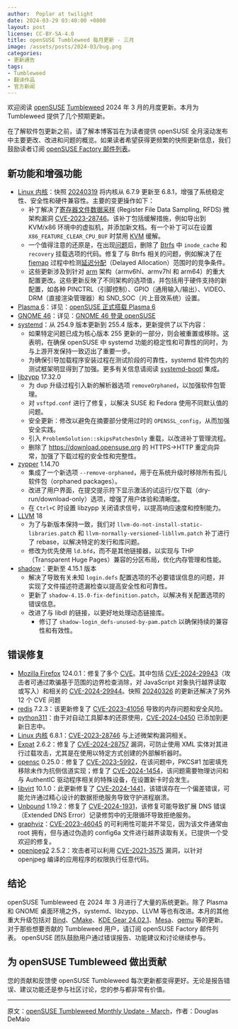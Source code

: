```yaml
---
author:  Poplar at twilight
date: 2024-03-29 03:40:00 +0800
layout: post
license: CC-BY-SA-4.0
title: openSUSE Tumbleweed 每月更新 - 三月
image: /assets/posts/2024-03/bug.png
categories:
- 更新通告
tags:
- Tumbleweed
- 翻译作品
- 官方新闻
---
```


欢迎阅读 [openSUSE] [Tumbleweed] 2024 年 3 月的月度更新。本月为 Tumbleweed 提供了几个预期更新。

在了解软件包更新之前，请了解本博客旨在为读者提供 openSUSE 全月滚动发布中主要更改、改进和问题的概览。如果读者希望获得更频繁的快照更新信息，我们鼓励读者订阅 [openSUSE Factory 邮件列表]。

## 新功能和增强功能

- [Linux 内核]：快照 [20240319] 将内核从 6.7.9 更新至 6.8.1，增强了系统稳定性、安全性和硬件兼容性。主要的变更操作如下：
  - 补丁解决了[寄存器文件数据采样] (Register File Data Sampling, RFDS) 微架构漏洞 [CVE-2023-28746]。该补丁包括缓解措施，例如导出到 KVM/x86 环境中的虚拟机，并添加新文档。有一个补丁可以在设置 `X86_FEATURE_CLEAR_CPU_BUF` 时禁用 [KVM] 缓解。
  - 一个值得注意的还原是，在出现[问题]后，删除了 [Btrfs] 中 `inode_cache` 和 `recovery` 挂载选项的代码。修复了与 Btrfs 相关的问题，例如解决了在 [fiemap] 过程中检测[延迟分配]（Delayed Allocation）范围时的竞争条件。
  - 这些更新涉及到针对 [arm] 架构（armv6hl、armv7hl 和 arm64）的重大配置更改。这些更新反映了不同架构的选项值，并包括用于硬件支持的新配置，如各种 PINCTRL（引脚控制）、GPIO（通用输入/输出）、VIDEO、DRM（直接渲染管理器）和 SND_SOC（片上音效系统）设置。
- [Plasma 6][KDE Plasma]：详见：[openSUSE 正式搭载 Plasma 6](https://suse.org.cn/%E6%9B%B4%E6%96%B0%E9%80%9A%E5%91%8A/2024/03/23/plasma.html)
- [GNOME 46][GNOME]：详见：[GNOME 46 登录 openSUSE](https://suse.org.cn/%E6%9B%B4%E6%96%B0%E9%80%9A%E5%91%8A/2024/03/26/gnome.html)
- [systemd]：从 254.9 版本更新到 255.4 版本，更新提供了以下内容：
  - 如果特定问题已成为核心版本 255 更新的一部分，则会被重置或移除。这表明，在确保 openSUSE 中 systemd 功能的稳定性和可靠性的同时，为与上游开发保持一致迈出了重要一步。
  - 为确保引导加载程序安装过程在测试阶段的可靠性，systemd 软件包内的测试框架明显得到了加强。更多有关信息请阅读 [systemd-bootl] 集成。
- [libzypp] 17.32.0
  - 为 dup 升级过程引入新的解析器选项 `removeOrphaned`，以加强软件包管理。
  - 对 `vsftpd.conf` 进行了修复，以解决 SUSE 和 Fedora 使用不同默认值的问题。
  - 安全更新：修改以避免在摘要部分使用过时的 `OPENSSL_config`，从而加强安全实践。
  - 引入 `ProblemSolution::skipsPatchesOnly` 重载，以改进补丁管理流程。
  - 删除了 <https://download.opensuse.org> 的 HTTPS->HTTP 重定向异常，加强了下载过程的安全性和完整性。
- [zypper] 1.14.70
  - 集成了一个新选项 `--remove-orphaned`，用于在系统升级时移除所有孤儿软件包（orphaned packages）。
  - 改进了用户界面，在提交提示符下显示激活的试运行/仅下载（dry-run/download-only）选项，增强了用户体验和清晰度。
  - 在 `Ctrl+C` 时设置 libzypp 关闭请求信号，以提高响应速度和控制能力。
- [LLVM] 18
  - 为了与新版本保持一致，我们对 `llvm-do-not-install-static-libraries.patch` 和 `llvm-normally-versioned-libllvm.patch` 补丁进行了 rebase，以解决特定的发行和库问题。
  - 修改为优先使用 `ld.bfd`，而不是其他链接器，以实现与 THP（Transparent Huge Pages）兼容的分区布局，优化内存管理和性能。
- [shadow]：更新至 4.15.1 版本
  - 解决了导致有关未知 `login.defs` 配置选项的不必要错误信息的问题，并实现了文件描述符遗漏检查以提高安全性和可靠性。
  - 更新了 `shadow-4.15.0-fix-definition.patch`，以解决有关配置选项的错误信息。
  - 改进了与 libdl 的链接，以更好地处理动态链接库。
    - 修订了 `shadow-login_defs-unused-by-pam.patch` 以确保持续的兼容性和有效性。

[延迟分配]: https://ext4.wiki.kernel.org/index.php/DelayedAllocation
[fiemap]: https://www.kernel.org/doc/Documentation/filesystems/fiemap.txt
[问题]: https://github.com/yast/yast-update/issues/197
[寄存器文件数据采样]: https://docs.kernel.org/admin-guide/hw-vuln/reg-file-data-sampling.html
[20240319]: https://lists.opensuse.org/archives/list/factory@lists.opensuse.org/thread/EW5VWYR22A4A5772WTYLPGXTFVGJTZKK/
[CVE-2023-28746]: https://www.suse.com/de-de/security/cve/CVE-2023-28746.html
[systemd-bootl]: https://news.opensuse.org/2024/03/05/systemd-boot-integration-in-os/

## 错误修复

- [Mozilla Firefox] 124.0.1：修复了多个 [CVE]。其中包括 [CVE-2024-29943]（攻击者可通过欺骗基于范围的边界检查消除，对 JavaScript 对象执行越界读取或写入）和相关的 [CVE-2024-29944]。快照 [20240326] 的更新还解决了另外 12 个 CVE 问题
- [redis] 7.2.3：该更新修复了 [CVE-2023-41056] 导致的内存问题和安全风险。
- [python311]：由于对自动工具脚本的还原使用，[CVE-2024-0450] 已添加到更新日志中。
- [Linux 内核] 6.8.1：[CVE-2023-28746] 与上述微架构漏洞相关。
- [Expat] 2.6.2：修复了 [CVE-2024-28757] 漏洞，可防止使用 XML 实体对其进行过载攻击，尤其是在使用以特定方式创建的外部解析器时。
- [opensc] 0.25.0：修复了 [CVE-2023-5992]，在该问题中，PKCS#1 加密填充移除未作为抗侧信道实现；修复了 [CVE-2024-1454]，该问题需要物理访问和与 AuthentIC 驱动程序相关的特殊设备，在设置新卡时会发生。
- [libvirt] 10.1.0：此更新修复了 [CVE-2024-1441]，该错误存在一个偏差错误，可能允许通过精心设计的数据拒绝服务导致守护进程崩溃。
- [Unbound] 1.19.2：修复了 [CVE-2024-1931]，该修复可能导致扩展 DNS 错误（Extended DNS Error）记录修剪中的无限循环导致拒绝服务。
- [graphviz]：[CVE-2023-46045] 的可利用性可能并不常见，因为该文件通常由 root 拥有，但与通过伪造的 config6a 文件进行越界读取有关。已提供一个受欢迎的修复。
- [openjpeg2] 2.5.2：攻击者可以利用 [CVE-2021-3575] 漏洞，以针对 openjpeg 编译的应用程序的权限执行任意代码。

[CVE-2021-3575]: https://www.suse.com/ko-kr/security/cve/CVE-2021-3575.html
[openjpeg2]: https://github.com/uclouvain/openjpeg
[graphviz]: https://graphviz.org/
[CVE-2023-46045]: https://www.suse.com/ko-kr/security/cve/CVE-2023-46045.html
[CVE-2024-1931]: https://www.suse.com/ko-kr/security/cve/CVE-2024-1931.html
[CVE-2024-1441]: https://www.suse.com/ko-kr/security/cve/CVE-2024-1441.html
[CVE-2023-5992]: https://www.suse.com/ko-kr/security/cve/CVE-2023-5992.html
[CVE-2024-1454]: https://www.suse.com/ko-kr/security/cve/CVE-2024-1454.html
[CVE-2024-29944]: https://www.suse.com/ko-kr/security/cve/CVE-2024-29944.html
[CVE-2024-29943]: https://www.suse.com/ko-kr/security/cve/CVE-2024-29943.html
[20240326]: https://lists.opensuse.org/archives/list/factory@lists.opensuse.org/thread/VC6QZ5RDU6GJFGGJRW2XMJFNPCUQSBZU/
[CVE-2023-41056]: https://www.suse.com/ko-kr/security/cve/CVE-2023-41056.html
[CVE-2024-0450]: https://www.suse.com/ko-kr/security/cve/CVE-2024-0450.html
[CVE-2023-28746]: https://www.suse.com/ko-kr/security/cve/CVE-2023-28746.html
[CVE-2024-28757]: https://www.suse.com/ko-kr/security/cve/CVE-2024-28757.html
[Expat]: https://github.com/libexpat/libexpat
[opensc]: https://github.com/OpenSC/OpenSC

## 结论

openSUSE Tumbleweed 在 2024 年 3 月进行了大量的系统更新。除了 Plasma 和 GNOME 桌面环境之外，systemd、libzypp、LLVM 等也有改进。本月的其他重大升级包括对 [Bind]、[CMake]、[KDE ​​Gear 24.02.1]、[Mesa]、[qemu] 等的更新。对于那些想要贡献的 Tumbleweed 用户，请订阅 openSUSE Factory 邮件列表。 openSUSE 团队鼓励用户通过错误报告、功能建议和讨论继续参与。

[KDE ​​Gear 24.02.1]: https://kde.org/announcements/gear/24.02.1/

## 为 openSUSE Tumbleweed 做出贡献

您的贡献和反馈使 openSUSE Tumbleweed 每次更新都变得更好。无论是报告错误、建议功能还是参与社区讨论，您的参与都非常有价值。

----

原文：[openSUSE Tumbleweed Monthly Update - March](https://news.opensuse.org/2024/03/28/tw-monthly-update-march/)，作者：Douglas DeMaio

[KVM]: https://www.linux-kvm.org/page/Main_Page
[cpus]: https://www.cups.org/
[panfrost]: https://docs.mesa3d.org/drivers/panfrost.html
[zink]: https://docs.mesa3d.org/drivers/zink.html
[PowerPC]: https://en.wikipedia.org/wiki/PowerPC
[ext4]: https://wiki.archlinux.org/title/Ext4
[JFS]: https://wiki.archlinux.org/title/JFS
[KHolidays]: https://api.kde.org/frameworks/kholidays/html/index.html
[openSUSE Factory 邮件列表]: https://lists.opensuse.org/archives/list/factory@lists.opensuse.org/
[openSUSE]: https://get.opensuse.org/
[Tumbleweed]: https://get.opensuse.org/tumbleweed/
[MariaDB]: https://mariadb.org/
[GTK]: https://www.gtk.org/
[gnome-software]: https://gitlab.gnome.org/GNOME/gnome-software
[gnome-shell]: https://gitlab.gnome.org/GNOME/gnome-shell
[GNOME]: https://www.gnome.org/
[gnome-maps]: https://gitlab.gnome.org/GNOME/gnome-maps
[loongarch64]: https://en.wikipedia.org/wiki/Loongson
[fwupd]: https://fwupd.org/
[sudo]: https://www.sudo.ws/
[Wacom]: https://en.wikipedia.org/wiki/Wacom
[polkit]: https://gitlab.freedesktop.org/polkit/polkit
[systemd]: https://freedesktop.org/wiki/Software/systemd/
[hwdata]: https://github.com/vcrhonek/hwdata
[ncurses]: https://en.wikipedia.org/wiki/Ncurses
[rowhammer]: https://en.wikipedia.org/wiki/Row_hammer
[gcc]: https://gcc.gnu.org/
[gcc13]: https://gcc.gnu.org/
[sqlite3]: https://www.sqlite.org/index.html
[CLI]: https://en.wikipedia.org/wiki/Command-line_interface
[Qt 6]: https://www.qt.io/product/qt6
[qt6-base]: https://www.qt.io/
[qt6-wayland]: https://www.qt.io/
[Wayland]: https://wayland.freedesktop.org/
[ibus]: https://github.com/ibus/ibus
[libguestfs]: https://www.libguestfs.org/
[API]: https://en.wikipedia.org/wiki/API
[llvm17]: https://llvm.org/
[llvm]: https://llvm.org/
[git]: https://github.com/git
[i686]: https://en.wikipedia.org/wiki/P6_(microarchitecture)
[inkscape]: https://inkscape.org/
[evolution]: https://wiki.gnome.org/Apps/Evolution
[gtk4]: https://www.gtk.org/
[内存泄漏]: https://en.wikipedia.org/wiki/Memory_leak
[perl]: https://www.perl.org/
[CVE]: https://en.wikipedia.org/wiki/Common_Vulnerabilities_and_Exposures
[snapper]: https://zh.opensuse.org/openSUSE:Snapper_Tutorial
[逻辑卷管理器]: https://en.wikipedia.org/wiki/Logical_volume_management
[iproute2]: https://git.kernel.org/pub/scm/network/iproute2/iproute2.git
[ethtool]: https://mirrors.edge.kernel.org/pub/software/network/ethtool/
[gpgme]: https://www.gnupg.org/related_software/gpgme/
[openSUSE 社区会议]: https://etherpad.opensuse.org/p/weeklymeeting
[Survey.opensuse.org]: https://survey.opensuse.org/
[meet.opensuse.org/bar]: https://meet.opensuse.org/bar
[LC3]: https://en.wikipedia.org/wiki/LC3_(codec)
[PipeWire]: https://pipewire.org/
[Mozilla Firefox]: https://www.mozilla.org/
[Firefox]: https://www.mozilla.org/
[usbutils]: https://git.kernel.org/pub/scm/linux/kernel/git/gregkh/usbutils.git/
[icewm]: https://ice-wm.org/
[OpenCC]: https://pypi.org/project/OpenCC/
[Transmission]: https://transmissionbt.com/download
[Linux]: https://www.kernel.org/
[kernel]: https://www.kernel.org/
[kernel-source]: https://www.kernel.org/
[python]: https://www.python.org/
[Node.js]: https://nodejs.org/en/
[ALSA]: https://en.wikipedia.org/wiki/Advanced_Linux_Sound_Architecture
[php8]: https://www.php.net/
[Opcache]: https://www.php.net/manual/en/book.opcache.php
[OpenSSL]: https://www.openssl.org/
[selinux-policy]: https://github.com/SELinuxProject
[zstd]: https://facebook.github.io/zstd/
[NVIDIA]: https://www.nvidia.com/
[libsecret]: https://wiki.gnome.org/Projects/Libsecret
[transactional-update]: https://github.com/openSUSE/transactional-update
[python-pip]: https://pypi.org/project/pip/
[xen]: https://xenproject.org/
[openvpn]: https://openvpn.net/
[SIGSEGV]: https://en.wikipedia.org/wiki/Segmentation_fault
[ImageMagick]: https://imagemagick.org/index.php
[yast2-trans]: https://software.opensuse.org/package/yast2-trans
[gnutls]: https://www.gnutls.org/
[Flatpak]: https://flatpak.org/
[harfbuzz]: https://github.com/harfbuzz/harfbuzz
[gnome-bluetooth]: https://wiki.gnome.org/Projects/GnomeBluetooth
[bluez-gnome]: http://www.bluez.org/
[webkit2gtk3]: https://webkitgtk.org/
[webgl]: https://www.khronos.org/webgl/
[段错误]: https://en.wikipedia.org/wiki/Segmentation_fault
[Bash]: https://www.gnu.org/software/bash/
[AppStream]: https://www.freedesktop.org/wiki/Distributions/AppStream/
[DNSSEC]: https://en.wikipedia.org/wiki/Domain_Name_System_Security_Extensions
[bind]: https://bind9.readthedocs.io/
[ALP]: https://susealp.io/
[openSUSE Factory]: https://en.opensuse.org/Portal:Factory
[gstreamer]: https://gstreamer.freedesktop.org/
[libcrypt]: https://www.gnupg.org/software/libgcrypt/index.html
[libstorage-ng]: https://github.com/openSUSE/libstorage-ng
[nodejs21]: https://nodejs.org/en/
[nodejs]: https://nodejs.org/en/
[poppler]: https://poppler.freedesktop.org/
[服务定位协议]: https://en.wikipedia.org/wiki/Service_Location_Protocol
[社区会议]: https://etherpad.opensuse.org/p/weeklymeeting
[openSUSE 社区]: https://www.opensuse.org/
[董事会]: https://en.opensuse.org/openSUSE:Board
[openSUSE 成员]: https://en.opensuse.org/openSUSE:Members
[openSUSE 项目邮件列表]: https://lists.opensuse.org/archives/list/project@lists.opensuse.org/
[sssd]: https://sssd.io/
[xterm]: https://invisible-island.net/xterm/
[ARM]: https://www.arm.com/
[Linux Kernel]: https://www.kernel.org/
[KDE]: https://kde.org/
[KIO]: https://api.kde.org/frameworks/kio/html/index.html
[DBus]: https://www.freedesktop.org/wiki/Software/dbus/
[KConfig]: https://api.kde.org/frameworks/kconfig/html/
[ffmpeg-6]: https://www.ffmpeg.org/
[ffmpeg]: https://www.ffmpeg.org/
[pip]: https://pypi.org/%20version
[libmagic]: https://man7.org/linux/man-pages/man3/magic_list.3.html
[SMTP]: https://en.wikipedia.org/wiki/Simple_Mail_Transfer_Protocol
[TLS]: https://en.wikipedia.org/wiki/Transport_Layer_Security
[postfix]: https://www.postfix.org/
[Ark]: https://apps.kde.org/ark/
[Kdenlive]: https://kdenlive.org/en/
[Dolphin]: https://apps.kde.org/dolphin/
[postgresql16]: https://www.postgresql.org/
[binutils]: https://www.gnu.org/software/binutils/
[gimp]: https://www.gimp.org/
[gawk]: https://www.gnu.org/software/gawk/
[openSUSE 项目的 Jitsi 实例]: https://meet.opensuse.org/
[meet.opensuse.org/meeting]: https://meet.opensuse.org/meeting
[Hack Week]: https://hackweek.opensuse.org/
[Linux 内核固件]: https://www.kernel.org/
[Linux 内核]: https://www.kernel.org/
[VLC]: https://www.videolan.org/vlc/index.html
[英特尔]: https://www.intel.com/
[intel]: https://www.intel.com/
[libgusb]: https://github.com/hughsie/libgusb
[bluez]: http://www.bluez.org/
[ABI]: https://en.wikipedia.org/wiki/Application_binary_interface
[Weblate]: https://weblate.org/
[WASI]: https://wasi.dev/
[WebAssembly]: https://webassembly.org/
[systemd]: https://freedesktop.org/wiki/Software/systemd/
[redis]: https://redis.io/
[RubyGems]: https://rubygems.org/
[wiki]: https://en.opensuse.org/
[openSUSE 项目]: https://www.opensuse.org/
[Vim]: https://www.vim.org/
[libsoup]: https://gitlab.gnome.org/GNOME/libsoup.git
[libzypp]: https://github.com/openSUSE/libzypp
[strace]: https://strace.io/
[ramdisk]: https://en.wikipedia.org/wiki/RAM_drive
[dracut]: https://dracut.wiki.kernel.org/index.php/Main_Page
[gnome-text-editor]: https://gitlab.gnome.org/GNOME/gnome-text-editor
[hxtools]: https://inai.de/projects/hxtools/
[poppler]: https://poppler.freedesktop.org/
[gpg]: https://gnupg.org/
[selinux-policy]: https://github.com/SELinuxProject
[Mozilla NSS]: https://firefox-source-docs.mozilla.org/security/nss/index.html
[KDE 集成插件]: https://community.kde.org/Plasma/Browser_Integration
[gnu-unifont-fonts]: https://unifoundry.com/unifont/index.html
[Thunar]: https://en.wikipedia.org/wiki/Thunar
[Shadow]: https://github.com/shadow-maint/shadow/
[C]: https://en.wikipedia.org/wiki/The_C_Programming_Language
[CMake]: https://cmake.org/
[hiredis]: https://github.com/redis/hiredis
[vulkan-loader]: https://github.com/KhronosGroup/Vulkan-Loader
[Vulkan]: https://www.vulkan.org/
[vulkan-tools]: https://github.com/KhronosGroup/Vulkan-Tools
[glib2]: https://wiki.gnome.org/Projects/GLib
[libstorage-ng]: https://github.com/openSUSE/libstorage-ng
[mozilla-nss]: https://wiki.mozilla.org/NSS
[xfconf]: https://docs.xfce.org/xfce/xfconf/start
[YaST]: https://yast.opensuse.org/
[YaST2]: https://yast.opensuse.org/
[Apache]: https://httpd.apache.org/
[GVfs]: https://gitlab.gnome.org/GNOME/gvfs
[kconfigwidgets]: https://api.kde.org/frameworks/kconfigwidgets/html/index.html
[Kwin]: https://invent.kde.org/plasma/kwin
[firewalld]: https://firewalld.org/
[nftables]: https://git.netfilter.org/nftables/
[IPv6]: https://en.wikipedia.org/wiki/IPv6
[ICMPv6]: https://en.wikipedia.org/wiki/ICMPv6
[gnome-control-center]: https://gitlab.gnome.org/GNOME/gnome-control-center
[gnome-terminal]: https://gitlab.gnome.org/GNOME/gnome-terminal
[AMD]: https://www.amd.com/en
[kernel-firmware]: https://git.kernel.org/pub/scm/linux/kernel/git/firmware/linux-firmware.git
[PackageKit]: https://www.freedesktop.org/software/PackageKit/
[apache2]: https://httpd.apache.org/
[ceph]: https://ceph.io/
[BlueFS]: https://www.ibm.com/docs/en/storage-ceph/5?topic=bluestore-ceph-bluefs
[dracut]: https://dracut.wiki.kernel.org/index.php/Main_Page
[RISC-V]: https://riscv.org/
[ALSA SoC]: https://www.kernel.org/doc/html/v4.10/sound/soc/platform.html
[JACK]: https://jackaudio.org/
[yast2-storage-ng]: https://github.com/yast/yast-storage-ng
[freerdp]: https://www.freerdp.com/
[lenovo]: https://www.lenovo.com/
[X11]: https://en.wikipedia.org/wiki/X_Window_System
[Wayland]: https://wayland.freedesktop.org/
[KImageFormats]: https://api.kde.org/frameworks/kimageformats/html/index.html
[Kirigami]: https://github.com/KDE/kirigami
[avif]: https://web.dev/learn/images/avif
[xcf]: https://en.wikipedia.org/wiki/XCF_(file_format)
[libnvme]: https://github.com/linux-nvme/libnvme
[samba]: https://www.samba.org/
[kmod]: https://git.kernel.org/pub/scm/utils/kernel/kmod/kmod.git
[Leap]: https://get.opensuse.org/leap/
[Slowroll]: https://en.opensuse.org/openSUSE:Slowroll
[Kalpa]: https://en.opensuse.org/Portal:Kalpa
[Aeon]: https://en.opensuse.org/Portal:Aeon
[MicroOS]: https://get.opensuse.org/microos/
[Leap Micro]: https://get.opensuse.org/leapmicro/
[品牌指南]: https://opensuse.github.io/branding-guidelines/
[CC-BY-SA 4.0]: https://creativecommons.org/licenses/by-sa/4.0/deed.zh-hans
[gnome-sudoku]: https://wiki.gnome.org/Apps/Sudoku
[mutter]: https://gitlab.gnome.org/GNOME/mutter
[gnome-photos]: https://wiki.gnome.org/Apps/Photos
[gnome-user-share]: https://gitlab.gnome.org/GNOME/gnome-user-share
[zchunk]: https://github.com/zchunk/zchunk
[Qt]: https://www.qt.io/
[TrueType]: https://en.wikipedia.org/wiki/TrueType
[freetype2]: https://freetype.org/
[OpenVMS]: https://vmssoftware.com/
[wireplumber]: https://github.com/PipeWire/wireplumber
[microos-tools]: https://github.com/openSUSE/microos-tools
[libyui]: https://github.com/libyui
[yast2-country]: https://github.com/yast/yast-country
[zypper]: https://github.com/openSUSE/zypper
[Kitinerary]: https://invent.kde.org/pim/kitinerary
[KWindowSystem]: https://api.kde.org/frameworks/kwindowsystem/html/
[AMDGPU 驱动程序]: https://en.opensuse.org/SDB:AMDGPU
[Mesa]: https://www.mesa3d.org/
[gpg2]: https://gnupg.org/
[libva]: https://github.com/intel/libva
[DRM]: https://en.wikipedia.org/wiki/Direct_Rendering_Manager
[Orca]: https://wiki.gnome.org/Projects/Orca
[NetworkManager-applet]: https://gitlab.gnome.org/GNOME/network-manager-applet
[WireGuard]: https://www.wireguard.com/
[Ruby]: https://www.ruby-lang.org/en/
[Xfce]: https://www.xfce.org/
[xfce4-clipman-plugin]: https://gitlab.xfce.org/panel-plugins/xfce4-clipman-plugin
[D-Bus]: https://en.wikipedia.org/wiki/D-Bus
[惠普]: https://developers.hp.com/
[NFS]: https://en.wikipedia.org/wiki/Network_File_System
[IPv4]: https://en.wikipedia.org/wiki/IPv4
[LibreOffice]: https://www.libreoffice.org/
[Unicode]: https://home.unicode.org/
[icewm]: https://ice-wm.org/
[libvirt]: https://libvirt.org/
[AArch64]: https://en.wikipedia.org/wiki/AArch64
[Hack Week]: https://hackweek.opensuse.org/
[SUSE]: https://www.suse.com/
[openQA]: http://open.qa/
[GraphicsMagick]: http://www.graphicsmagick.org/
[SLE]: https://www.suse.com/products/server/
[GIMP Toolkit]: https://www.gimp.org/
[nvme-cli]: https://github.com/linux-nvme/nvme-cli
[LXQt]: https://lxqt-project.org/
[xdg-utils]: https://www.freedesktop.org/wiki/Software/xdg-utils/
[yast2-python-bindings]: https://github.com/yast/yast-python-bindings
[mpg123]: https://www.mpg123.de/
[p7zip]: https://7-zip.org/
[transactional-update]: https://github.com/openSUSE/transactional-update
[yast2-bootloader]: https://github.com/yast/yast-bootloader
[x86_64]: https://en.wikipedia.org/wiki/X86-64
[yast2-installation]: https://github.com/yast/yast-installation
[QEMU]: https://www.qemu.org/
[UUID]: https://en.wikipedia.org/wiki/Universally_unique_identifier
[libHX]: https://inai.de/projects/libhx/
[libblockdev]: https://github.com/storaged-project/libblockdev
[DNS]: https://en.wikipedia.org/wiki/Domain_Name_System
[xwayland]: https://wayland.freedesktop.org/xserver.html
[SMB3]: https://en.wikipedia.org/wiki/Server_Message_Block
[lvm2]: https://en.wikipedia.org/wiki/Logical_Volume_Manager_(Linux)
[gdm]: https://wiki.gnome.org/Projects/GDM
[gedit]: https://wiki.gnome.org/Apps/Gedit
[openSUSE 调查]: https://survey.opensuse.org/
[openSUSE 产品]: https://get.opensuse.org/
[systemctl]: https://www.freedesktop.org/software/systemd/man/systemctl.html
[kiwi]: https://opensuse.github.io/kiwi/
[libwebp]: https://developers.google.com/speed/webp/
[KMail]: https://github.com/KDE/kmail
[Konsole]: https://konsole.kde.org/
[Okular]: https://okular.kde.org/
[Gwenview]: https://apps.kde.org/gwenview/
[Discover]: https://apps.kde.org/discover/
[HiDPI]: https://wiki.archlinux.org/title/HiDPI
[curl]: https://curl.se/
[sudo]: https://www.sudo.ws/
[libportal]: https://github.com/flatpak/libportal
[USB4]: https://en.wikipedia.org/wiki/USB4
[Wi-Fi 7]: https://en.wikipedia.org/wiki/IEEE_802.11be
[utmp]: https://en.wikipedia.org/wiki/Utmp
[AppArmor]: https://apparmor.net/
[SELinux]: https://github.com/SELinuxProject
[ACPI]: https://en.wikipedia.org/wiki/ACPI
[libavif]: https://github.com/AOMediaCodec/libavif
[CAB 文件]: https://en.wikipedia.org/wiki/Cabinet_(file_format)
[btrfsprogs]: https://btrfs.wiki.kernel.org/
[FIPS]: https://en.wikipedia.org/wiki/Federal_Information_Processing_Standards
[python311]: https://www.python.org/
[pypi]: https://pypi.org/
[kexec-tools]: https://github.com/horms/kexec-tools
[sssd]: https://sssd.io/
[unbound]: https://nlnetlabs.nl/projects/unbound/about/
[NAT64]: https://en.wikipedia.org/wiki/NAT64
[perl-Bootloader]: https://github.com/openSUSE/perl-bootloader
[FreeRDP]: https://www.freerdp.com/
[CMake]: https://cmake.org/
[LibreSSL]: https://www.libressl.org/
[endian systems]: https://en.wikipedia.org/wiki/Endianness
[suse-module-tools]: https://github.com/openSUSE/suse-module-tools
[cockpit-selinux]: https://cockpit-project.org/guide/latest/feature-selinux
[Cockpit]: https://cockpit-project.org/
[路线图]: https://en.opensuse.org/openSUSE:Roadmap
[get.opensuse.org]: https://get.opensuse.org/
[glibc]: https://www.gnu.org/software/libc/
[Cython]: https://pypi.org/project/Cython/
[libfprint]: https://fprint.freedesktop.org/
[sysvinit]: https://github.com/slicer69/sysvinit
[KDE Plasma]: https://kde.org/plasma-desktop/
[Baloo]: https://community.kde.org/Baloo
[less]: https://www.greenwoodsoftware.com/less/
[openSUSE OBS 系统]: https://build.opensuse.org/
[开放构建服务]: https://openbuildservice.org/
[openSUSE 服务和工具]: https://status.opensuse.org/
[联机帮助页]: https://manpages.opensuse.org/
[man]: https://gitlab.com/man-db/man-db
[ndctl]: https://github.com/pmem/ndctl
[389-ds]: https://github.com/389ds/389-ds-base
[catfish]: https://docs.xfce.org/apps/catfish/start
[xz]: https://tukaani.org/xz/
[SLES]: https://www.suse.com/products/server/
[fusion3]: https://github.com/libfuse/libfuse
[JRE]: https://en.wikipedia.org/wiki/Java_(software_platform)#Java_Runtime_Environment
[xruns]: https://unix.stackexchange.com/questions/199498/what-are-xruns
[MIDI]: https://en.wikipedia.org/wiki/MIDI
[plasma5-desktop]: https://kde.org/plasma-desktop/
[s390]: https://en.wikipedia.org/wiki/IBM_System/390
[btrfs]: https://btrfs.wiki.kernel.org/
[radeon]: https://www.amd.com/en/graphics/radeon-rx-graphics
[sdl2]: https://www.libsdl.org/
[openssl-3]: https://www.openssl.org/
[Novell]: https://en.wikipedia.org/wiki/Novell
[Fedora]: https://fedoraproject.org/
[openSUSE 的虚拟酒吧]: https://meet.opensuse.org/bar
[openSUSE-repos]: https://github.com/openSUSE/openSUSE-repos
[PPPoE]: https://en.wikipedia.org/wiki/Point-to-Point_Protocol_over_Ethernet
[hwinfo]: https://github.com/openSUSE/hwinfo
[yast2-network]: https://github.com/yast/yast-network
[hwinfo]: https://github.com/openSUSE/hwinfo
[kdump]: https://www.kernel.org/doc/html/latest/admin-guide/kdump/kdump.html
[libmount]: https://github.com/util-linux/util-linux
[flac]: https://xiph.org/flac/
[TCP]: https://en.wikipedia.org/wiki/Transmission_Control_Protocol
[UDP]: https://en.wikipedia.org/wiki/User_Datagram_Protocol
[autofs]: https://mirrors.edge.kernel.org/pub/linux/daemons/autofs/
[wifi]: https://www.wi-fi.org/
[sendmail]: https://www.linuxfromscratch.org/blfs/view/svn/server/sendmail.html